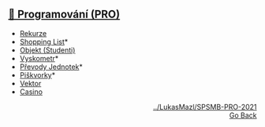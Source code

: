 ## <a href="https://github.com/neostetic/School-Zapisky/tree/main/PRO">💾 Programování (PRO)</a>
- <a href="https://github.com/neostetic/School-Zapisky/tree/main/PRO/rekurze">Rekurze</a>
- <a href="https://github.com/neostetic/shoppingList">Shopping List</a>*
- <a href="https://github.com/neostetic/School-Zapisky/tree/main/PRO/zaci">Objekt (Studenti)</a>
- <a href="https://github.com/neostetic/vyskometr">Vyskometr</a>*
- <a href="https://github.com/neostetic/School-Zapisky/tree/main/PRO/prevod-soustav">Převody Jednotek</a>*
- <a href="https://github.com/neostetic/java-tictactoe">Piškvorky</a>*
- <a href="https://github.com/neostetic/School-Zapisky/tree/main/PRO/graph">Vektor</a>
- <a href="https://github.com/neostetic/School-Zapisky/tree/main/PRO/casino">Casino</a>
<p align="right">
  <a href="https://github.com/LukasMazl/SPSMB-PRO-2021">../LukasMazl/SPSMB-PRO-2021</a><br>
  <a href="https://github.com/neostetic/School-Zapisky">Go Back</a>
</p>
